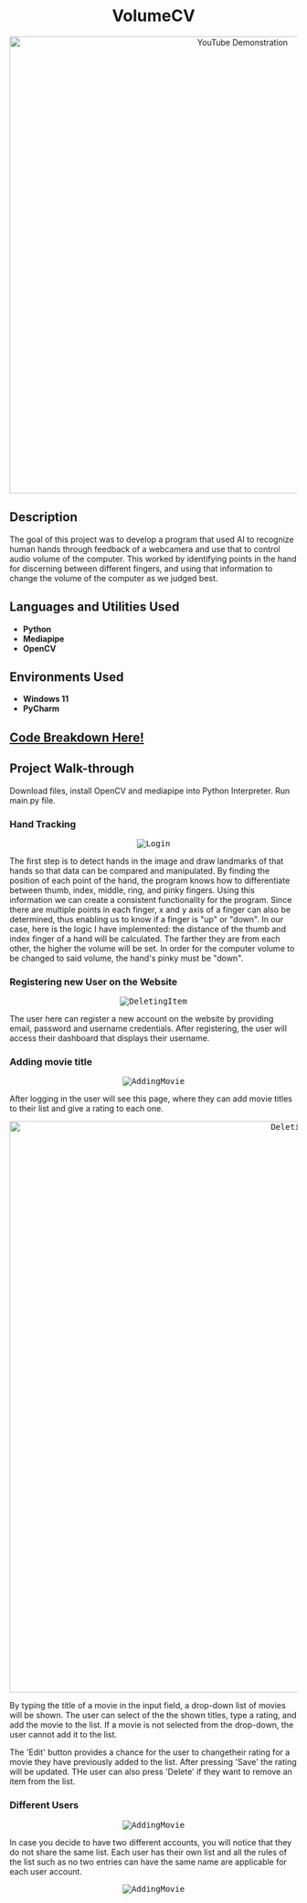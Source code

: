 
<h1 align="center">VolumeCV</h1>

<p align="center">
  <a href="https://www.youtube.com/watch?v=h8sp7vFeV7c"><img src="https://i.imgur.com/364Z23k.gif" alt="YouTube Demonstration" width="800"></a>
</p>

<h2>Description</h2>

<p>The goal of this project was to develop a program that used AI to recognize human hands through feedback of a webcamera and use that to control audio volume of the computer. This worked by identifying points in the hand for discerning between different fingers, and using that information to change the volume of the computer as we judged best.</p>

<h2>Languages and Utilities Used</h2>

<ul>
  <li><b>Python</b></li>
  <li><b>Mediapipe</b></li>
  <li><b>OpenCV</b></li>
</ul>

<h2>Environments Used</h2>

<ul>
  <li><b>Windows 11</b></li>
  <li><b>PyCharm</b></li>
</ul>

<h2>
<a href="https://github.com/pedromussi1/MyMovieList/blob/main/READCODE.md">Code Breakdown Here!</a>
</h2>

<h2>Project Walk-through</h2>

<p>Download files, install OpenCV and mediapipe into Python Interpreter. Run main.py file.</p>

<h3>Hand Tracking</h3>

<p align="center">
  <kbd><img src="https://i.imgur.com/9p4H4wO.png?1" alt="Login"></kbd>
</p>

<p>The first step is to detect hands in the image and draw landmarks of that hands so that data can be compared and manipulated. By finding the position of each point of the hand, the program knows how to differentiate between thumb, index, middle, ring, and pinky fingers. Using this information we can create a consistent functionality for the program. Since there are multiple points in each finger, x and y axis of a finger can also be determined, thus enabling us to know if a finger is "up" or "down". In our case, here is the logic I have implemented: the distance of the thumb and index finger of a hand will be calculated. The farther they are from each other, the higher the volume will be set. In order for the computer volume to be changed to said volume, the hand's pinky must be "down".</p>

<h3>Registering new User on the Website</h3>

<p align="center">
  <kbd><img src="https://i.imgur.com/RhRDuUr.png?1" alt="DeletingItem"></kbd>
</p>

<p>The user here can register a new account on the website by providing email, password and username credentials. After registering, the user will access their dashboard that displays their username.</p>

<h3>Adding movie title</h3>

<p align="center">
  <kbd><img src="https://i.imgur.com/0n9B35x.png" alt="AddingMovie"></kbd>
</p>

<p>After logging in the user will see this page, where they can add movie titles to their list and give a rating to each one.</p>

<p align="center">
  <kbd><img src="https://i.imgur.com/NpJRsFX.gif" alt="DeletingItem" width="1000"></kbd>
</p>

<p>By typing the title of a movie in the input field, a drop-down list of movies will be shown. The user can select of the the shown titles, type a rating, and add the movie to the list. If a movie is not selected from the drop-down, the user cannot add it to the list.</p>
<p>The 'Edit' button provides a chance for the user to changetheir rating for a movie they have previously added to the list. After pressing 'Save' the rating will be updated. THe user can also press 'Delete' if they want to remove an item from the list.</p>

<h3>Different Users</h3>

<p align="center">
  <kbd><img src="https://i.imgur.com/7lvQk5H.png" alt="AddingMovie"></kbd>
</p>

<p>In case you decide to have two different accounts, you will notice that they do not share the same list. Each user has their own list and all the rules of the list such as no two entries can have the same name are applicable for each user account.</p>

<p align="center">
  <kbd><img src="https://i.imgur.com/emqUmc0.png" alt="AddingMovie"></kbd>
</p>
